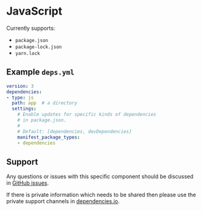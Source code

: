 # JavaScript

Currently supports:

- `package.json`
- `package-lock.json`
- `yarn.lock`

## Example `deps.yml`

```yaml
version: 3
dependencies:
- type: js
  path: app  # a directory
  settings:
    # Enable updates for specific kinds of dependencies
    # in package.json.
    #
    # Default: [dependencies, devDependencies]
    manifest_package_types:
    - dependencies
```

## Support

Any questions or issues with this specific component should be discussed in [GitHub issues](https://github.com/dropseed/deps-js/issues).

If there is private information which needs to be shared then please use the private support channels in [dependencies.io](https://www.dependencies.io/contact/).
